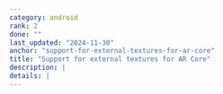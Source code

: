 ```yaml
---
category: android
rank: 2
done: ""
last_updated: "2024-11-30"
anchor: "support-for-external-textures-for-ar-core"
title: "Support for external textures for AR Core"
description: |
details: |
---
```

